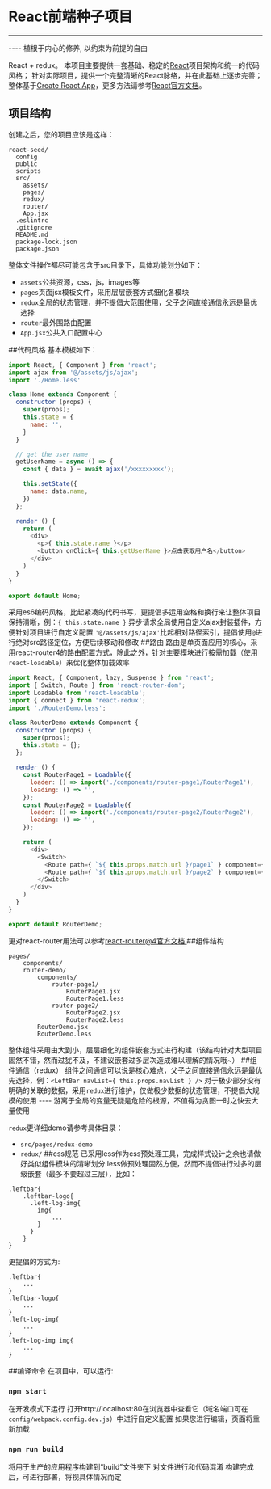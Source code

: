 # React前端种子项目

------
---- 植根于内心的修养, 以约束为前提的自由

React + redux。 本项目主要提供一套基础、稳定的[React](https://react.docschina.org/docs/hello-world.html)项目架构和统一的代码风格；
针对实际项目，提供一个完整清晰的React脉络，并在此基础上逐步完善；
整体基于[Create React App](https://github.com/facebookincubator/create-react-app)，更多方法请参考[React官方文档](https://react.docschina.org/docs/hello-world.html)。

## 项目结构
创建之后，您的项目应该是这样：
```
react-seed/
  config
  public
  scripts
  src/
    assets/
    pages/
    redux/
    router/
    App.jsx
  .eslintrc
  .gitignore
  README.md
  package-lock.json
  package.json
```
整体文件操作都尽可能包含于src目录下，具体功能划分如下：
* `assets`公共资源，css，js，images等
* `pages`页面jsx模板文件，采用层层嵌套方式细化各模块
* `redux`全局的状态管理，并不提倡大范围使用，父子之间直接通信永远是最优选择
* `router`最外围路由配置
* `App.jsx`公共入口配置中心

##代码风格
基本模板如下：
```js
import React, { Component } from 'react';
import ajax from '@/assets/js/ajax';
import './Home.less'

class Home extends Component {
  constructor (props) {
    super(props);
    this.state = {
      name: '',
    }
  }

  // get the user name
  getUserName = async () => {
    const { data } = await ajax('/xxxxxxxxx');

    this.setState({
      name: data.name,
    })
  };

  render () {
    return (
      <div>
        <p>{ this.state.name }</p>
        <button onClick={ this.getUserName }>点击获取用户名</button>
      </div>
    )
  }
}

export default Home;

```
采用es6编码风格，比起紧凑的代码书写，更提倡多运用空格和换行来让整体项目保持清晰，例：`{ this.state.name }`
异步请求全局使用自定义ajax封装插件，方便针对项目进行自定义配置
`'@/assets/js/ajax'`比起相对路径索引，提倡使用`@`进行绝对src路径定位，方便后续移动和修改
##路由
路由是单页面应用的核心，采用react-router4的路由配置方式，除此之外，针对主要模块进行按需加载（使用`react-loadable`）来优化整体加载效率
```js
import React, { Component, lazy, Suspense } from 'react';
import { Switch, Route } from 'react-router-dom';
import Loadable from 'react-loadable';
import { connect } from 'react-redux';
import './RouterDemo.less';

class RouterDemo extends Component {
  constructor (props) {
    super(props);
    this.state = {};
  };

  render () {
    const RouterPage1 = Loadable({
      loader: () => import('./components/router-page1/RouterPage1'),
      loading: () => '',
    });
    const RouterPage2 = Loadable({
      loader: () => import('./components/router-page2/RouterPage2'),
      loading: () => '',
    });

    return (
      <div>
        <Switch>
          <Route path={ `${ this.props.match.url }/page1` } component={ RouterPage1 } />
          <Route path={ `${ this.props.match.url }/page2` } component={ RouterPage2 } />
        </Switch>
      </div>
    )
  }
}

export default RouterDemo;
```
更对react-router用法可以参考[react-router@4官方文档 ](https://reacttraining.com/react-router/web/example/basic)
##组件结构
```
pages/
    components/
    router-demo/
        components/
            router-page1/
                RouterPage1.jsx
                RouterPage1.less
            router-page2/
                RouterPage2.jsx
                RouterPage2.less
        RouterDemo.jsx
        RouterDemo.less
```
整体组件采用由大到小，层层细化的组件嵌套方式进行构建（该结构针对大型项目固然不错，然而过犹不及，不建议嵌套过多层次造成难以理解的情况哦~）
##组件通信（redux）
组件之间通信可以说是核心难点，父子之间直接通信永远是最优先选择，例：`<LeftBar navList={ this.props.navList } />`
对于极少部分没有明确的关联的数据，采用`redux`进行维护，仅做极少数据的状态管理，不提倡大规模的使用 ---- 游离于全局的变量无疑是危险的根源，不值得为贪图一时之快去大量使用

`redux`更详细demo请参考具体目录：
* `src/pages/redux-demo`
* `redux/`
##css规范
已采用less作为css预处理工具，完成样式设计之余也请做好类似组件模块的清晰划分
less做预处理固然方便，然而不提倡进行过多的层级嵌套（最多不要超过三层），比如：
```
.leftbar{
    .leftbar-logo{
      .left-log-img{
        img{
            ...
        }
      }
    }
}

```
更提倡的方式为:
```
.leftbar{
    ...
}
.leftbar-logo{
    ...
}
.left-log-img{
    ...
}
.left-log-img img{
    ...
}
```
##编译命令
在项目中，可以运行:
### `npm start`
在开发模式下运行
打开http://localhost:80在浏览器中查看它（域名端口可在`config/webpack.config.dev.js`）中进行自定义配置
如果您进行编辑，页面将重新加载
### `npm run build`
将用于生产的应用程序构建到“build”文件夹下
对文件进行和代码混淆
构建完成后，可进行部署，将视具体情况而定
